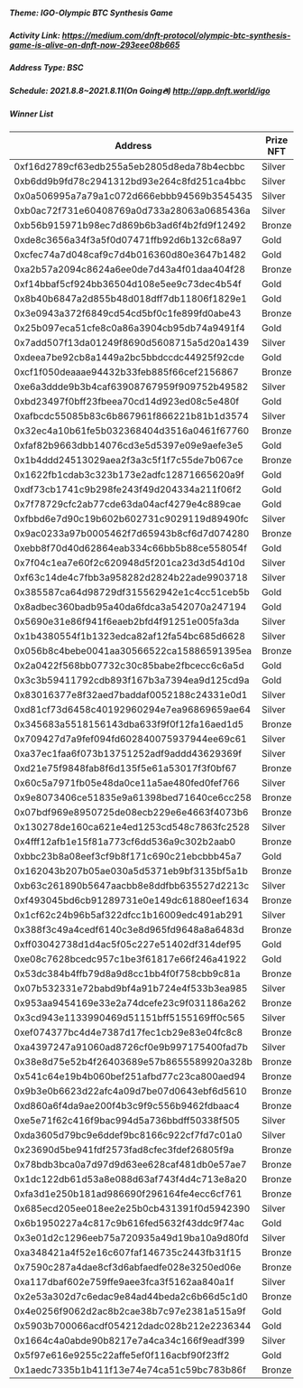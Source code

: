 ##### Theme: IGO-Olympic BTC Synthesis Game

##### Activity Link: https://medium.com/dnft-protocol/olympic-btc-synthesis-game-is-alive-on-dnft-now-293eee08b665

##### Address Type: BSC

##### Schedule: 2021.8.8~2021.8.11(On Going🔥) http://app.dnft.world/igo

##### Winner List

| Address                                    | Prize NFT | DNF Amount |
| ------------------------------------------ | --------- | ---------- |
| 0xf16d2789cf63edb255a5eb2805d8eda78b4ecbbc | Silver    | 50         |
| 0xb6dd9b9fd78c2941312bd93e264c8fd251ca4bbc | Silver    | 50         |
| 0x0a506995a7a79a1c072d666ebbb94569b3545435 | Silver    | 50         |
| 0xb0ac72f731e60408769a0d733a28063a0685436a | Silver    | 50         |
| 0xb56b915971b98ec7d869b6b3ad6f4b2fd9f12492 | Bronze    | 25         |
| 0xde8c3656a34f3a5f0d07471ffb92d6b132c68a97 | Gold      | 100        |
| 0xcfec74a7d048caf9c7d4b016360d80e3647b1482 | Gold      | 100        |
| 0xa2b57a2094c8624a6ee0de7d43a4f01daa404f28 | Bronze    | 25         |
| 0xf14bbaf5cf924bb36504d108e5ee9c73dec4b54f | Gold      | 100        |
| 0x8b40b6847a2d855b48d018dff7db11806f1829e1 | Gold      | 100        |
| 0x3e0943a372f6849cd54cd5bf0c1fe899fd0abe43 | Bronze    | 25         |
| 0x25b097eca51cfe8c0a86a3904cb95db74a9491f4 | Gold      | 100        |
| 0x7add507f13da01249f8690d5608715a5d20a1439 | Silver    | 50         |
| 0xdeea7be92cb8a1449a2bc5bbdccdc44925f92cde | Gold      | 100        |
| 0xcf1f050deaaae94432b33feb885f66cef2156867 | Bronze    | 25         |
| 0xe6a3ddde9b3b4caf63908767959f909752b49582 | Silver    | 50         |
| 0xbd23497f0bff23fbeea70cd14d923ed08c5e480f | Gold      | 100        |
| 0xafbcdc55085b83c6b867961f866221b81b1d3574 | Silver    | 50         |
| 0x32ec4a10b61fe5b032368404d3516a0461f67760 | Bronze    | 25         |
| 0xfaf82b9663dbb14076cd3e5d5397e09e9aefe3e5 | Gold      | 100        |
| 0x1b4ddd24513029aea2f3a3c5f1f7c55de7b067ce | Bronze    | 25         |
| 0x1622fb1cdab3c323b173e2adfc12871665620a9f | Gold      | 100        |
| 0xdf73cb1741c9b298fe243f49d204334a211f06f2 | Gold      | 100        |
| 0x7f78729cfc2ab77cde63da04acf4279e4c889cae | Gold      | 100        |
| 0xfbbd6e7d90c19b602b602731c9029119d89490fc | Silver    | 50         |
| 0x9ac0233a97b0005462f7d65943b8cf6d7d074280 | Bronze    | 25         |
| 0xebb8f70d40d62864eab334c66bb5b88ce558054f | Gold      | 100        |
| 0x7f04c1ea7e60f2c620948d5f201ca23d3d54d10d | Silver    | 50         |
| 0xf63c14de4c7fbb3a958282d2824b22ade9903718 | Silver    | 50         |
| 0x385587ca64d98729df315562942e1c4cc51ceb5b | Gold      | 100        |
| 0x8adbec360badb95a40da6fdca3a542070a247194 | Gold      | 100        |
| 0x5690e31e86f941f6eaeb2bfd4f91251e005fa3da | Silver    | 50         |
| 0x1b4380554f1b1323edca82af12fa54bc685d6628 | Silver    | 50         |
| 0x056b8c4bebe0041aa30566522ca15886591395ea | Bronze    | 25         |
| 0x2a0422f568bb07732c30c85babe2fbcecc6c6a5d | Gold      | 100        |
| 0x3c3b59411792cdb893f167b3a7394ea9d125cd9a | Gold      | 100        |
| 0x83016377e8f32aed7baddaf0052188c24331e0d1 | Silver    | 50         |
| 0xd81cf73d6458c40192960294e7ea96869659ae64 | Silver    | 50         |
| 0x345683a5518156143dba633f9f0f12fa16aed1d5 | Bronze    | 25         |
| 0x709427d7a9fef094fd602840075937944ee69c61 | Silver    | 50         |
| 0xa37ec1faa6f073b13751252adf9addd43629369f | Silver    | 50         |
| 0xd21e75f9848fab8f6d135f5e61a53017f3f0bf67 | Bronze    | 25         |
| 0x60c5a7971fb05e48da0ce11a5ae480fed0fef766 | Silver    | 50         |
| 0x9e8073406ce51835e9a61398bed71640ce6cc258 | Bronze    | 25         |
| 0x07bdf969e8950725de08ecb229e6e4663f4073b6 | Bronze    | 25         |
| 0x130278de160ca621e4ed1253cd548c7863fc2528 | Silver    | 50         |
| 0x4fff12afb1e15f81a773cf6dd536a9c302b2aab0 | Bronze    | 25         |
| 0xbbc23b8a08eef3cf9b8f171c690c21ebcbbb45a7 | Gold      | 100        |
| 0x162043b207b05ae030a5d5371eb9bf3135bf5a1b | Bronze    | 25         |
| 0xb63c261890b5647aacbb8e8ddfbb635527d2213c | Silver    | 50         |
| 0xf493045bd6cb91289731e0e149dc61880eef1634 | Bronze    | 25         |
| 0x1cf62c24b96b5af322dfcc1b16009edc491ab291 | Silver    | 50         |
| 0x388f3c49a4cedf6140c3e8d965fd9648a8a6483d | Bronze    | 25         |
| 0xff03042738d1d4ac5f05c227e51402df314def95 | Gold      | 100        |
| 0xe08c7628bcedc957c1be3f61817e66f246a41922 | Gold      | 100        |
| 0x53dc384b4ffb79d8a9d8cc1bb4f0f758cbb9c81a | Bronze    | 25         |
| 0x07b532331e72babd9bf4a91b724e4f533b3ea985 | Silver    | 50         |
| 0x953aa9454169e33e2a74dcefe23c9f031186a262 | Bronze    | 25         |
| 0x3cd943e1133990469d51151bff5155169ff0c565 | Silver    | 50         |
| 0xef074377bc4d4e7387d17fec1cb29e83e04fc8c8 | Bronze    | 25         |
| 0xa4397247a91060ad8726cf0e9b997175400fad7b | Silver    | 50         |
| 0x38e8d75e52b4f26403689e57b8655589920a328b | Bronze    | 25         |
| 0x541c64e19b4b060bef251afbd77c23ca800aed94 | Bronze    | 25         |
| 0x9b3e0b6623d22afc4a09d7be07d0643ebf6d5610 | Bronze    | 25         |
| 0xd860a6f4da9ae200f4b3c9f9c556b9462fdbaac4 | Bronze    | 25         |
| 0xe5e71f62c416f9bac994d5a736bbdff50338f505 | Silver    | 50         |
| 0xda3605d79bc9e6ddef9bc8166c922cf7fd7c01a0 | Silver    | 50         |
| 0x23690d5be941fdf2573fad8cfec3fdef26805f9a | Bronze    | 25         |
| 0x78bdb3bca0a7d97d9d63ee628caf481db0e57ae7 | Bronze    | 25         |
| 0x1dc122db61d53a8e088d63af743f4d4c713e8a20 | Bronze    | 25         |
| 0xfa3d1e250b181ad986690f296164fe4ecc6cf761 | Bronze    | 25         |
| 0x685ecd205ee018ee2e25b0cb431391f0d5942390 | Silver    | 50         |
| 0x6b1950227a4c817c9b616fed5632f43ddc9f74ac | Gold      | 100        |
| 0x3e01d2c1296eeb75a720935a49d19ba10a9d80fd | Silver    | 50         |
| 0xa348421a4f52e16c607faf146735c2443fb31f15 | Bronze    | 25         |
| 0x7590c287a4dae8cf3d6abfaedfe028e3250ed06e | Bronze    | 25         |
| 0xa117dbaf602e759ffe9aee3fca3f5162aa840a1f | Silver    | 50         |
| 0x2e53a302d7c6edac9e84ad44beda2c6b66d5c1d0 | Bronze    | 25         |
| 0x4e0256f9062d2ac8b2cae38b7c97e2381a515a9f | Gold      | 100        |
| 0x5903b700066acdf054212dadc028b212e2236344 | Gold      | 100        |
| 0x1664c4a0abde90b8217e7a4ca34c166f9eadf399 | Silver    | 50         |
| 0x5f97e616e9255c22affe5ef0f116acbf90f23ff2 | Gold      | 100        |
| 0x1aedc7335b1b411f13e74e74ca51c59bc783b86f | Bronze    | 25         |
